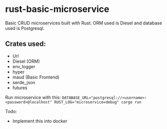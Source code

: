 # rust-basic-microservice

Basic CRUD microservices built with Rust. ORM used is Diesel and database used is Postgresql.

## Crates used:
- Url 
- Diesel (ORM)
- env_logger
- hyper
- maud (Basic Frontend)
- serde_json
- futures

Run microservice with this:
`DATABASE_URL="postgresql://<username>:<password>@localhost" RUST_LOG="microservice=debug" cargo run`

Todo:
- Implement this into docker
